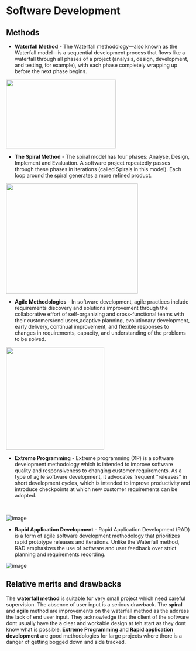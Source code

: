 # Software Development
## Methods
- **Waterfall Method** - The Waterfall methodology—also known as the Waterfall model—is a sequential development process that flows like a waterfall through all phases of a project (analysis, design, development, and testing, for example), with each phase completely wrapping up before the next phase begins.
<img src="https://user-images.githubusercontent.com/90515435/142855214-5536e8db-4c2f-4ff7-b709-0ae3b8b9a4e6.png" width="300" height="188">

- **The Spiral Method** - The spiral model has four phases: Analyse, Design, Implement and Evaluation. A software project repeatedly passes through these phases in iterations (called Spirals in this model). Each loop around the spiral generates a more refined product.
<img src="https://user-images.githubusercontent.com/90515435/143222080-b64af69c-3b0b-45c3-8768-3d510fb960bb.png" width="360" height="300">

- **Agile Methodologies** - In software development, agile practices include requirements discovery and solutions improvement through the collaborative effort of self-organizing and cross-functional teams with their customers/end users,adaptive planning, evolutionary development, early delivery, continual improvement, and flexible responses to changes in requirements, capacity, and understanding of the problems to be solved.
<img src="https://user-images.githubusercontent.com/90515435/142857629-688083ee-76da-4978-99cb-7912cdbc11e0.png" width="268" height="280">

- **Extreme Programming** - Extreme programming (XP) is a software development methodology which is intended to improve software quality and responsiveness to changing customer requirements. As a type of agile software development, it advocates frequent "releases" in short development cycles, which is intended to improve productivity and introduce checkpoints at which new customer requirements can be adopted.
<Br>
  
![image](https://user-images.githubusercontent.com/90515435/142903547-a8d51a5a-e820-4d7e-9e40-ad5c6eb8a822.png)

- **Rapid Application Development** - Rapid Application Development (RAD) is a form of agile software development methodology that prioritizes rapid prototype releases and iterations. Unlike the Waterfall method, RAD emphasizes the use of software and user feedback over strict planning and requirements recording.

![image](https://user-images.githubusercontent.com/90515435/142911060-16753075-0ed2-461f-b195-22056cd52e58.png)

## Relative merits and drawbacks
  The **waterfall method** is suitable for very small project which need careful supervision. The absence of user input is a serious drawback.
  The **spiral** and **agile** method are improvements on the waterfall method as the address the lack of end user input. They acknowledge that the client of the software dont usually have the a clear and workable design at teh start as they dont know what is possible.
  **Extreme  Programming** and **Rapid application development** are good methodologies for large projects where there is a danger of getting bogged down and side tracked.
